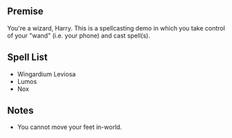 ## Premise
You're a wizard, Harry. This is a spellcasting demo in which you
take control of your "wand" (i.e. your phone) and cast spell(s).

## Spell List
- Wingardium Leviosa
- Lumos
- Nox

## Notes
- You cannot move your feet in-world.
